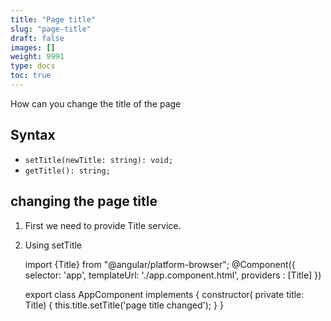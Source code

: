 ```yaml
---
title: "Page title"
slug: "page-title"
draft: false
images: []
weight: 9991
type: docs
toc: true
---
```


How can you change the title of the page

## Syntax
 - `setTitle(newTitle: string): void;`
 - `getTitle(): string;`

## changing the page title
    

 1. First we need to provide Title service.
 2. Using setTitle


    import {Title} from "@angular/platform-browser"; 
    @Component({
      selector: 'app',
      templateUrl: './app.component.html',
      providers : [Title]
    })
    
    export class AppComponent implements {
       constructor( private title: Title) { 
         this.title.setTitle('page title changed');
       }
    }


